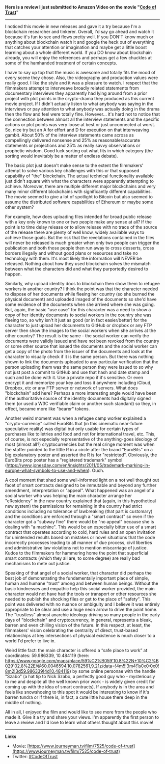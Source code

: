 **Here is a review I just submitted to Amazon Video on the movie "[Code of Trust](https://www.journeyman.tv/film/7525/code-of-trust)"**

---------

I noticed this movie in new releases and gave it a try because I'm a blockchain researcher and tinkerer.  Overall, I'd say go ahead and watch it because it's fun to see and flows pretty well.  If you DON'T know much or anything about blockchain watch it and google the heck out of everything that catches your attention or imagination and maybe get a little boost learning about a whole different world.  If you DO know about blockchain already, you will enjoy the references and perhaps get a few chuckles at some of the hamhanded treatment of certain concepts.

I have to say up top that the music is awesome and totally fits the mood of every scene they chose.  Also, the videography and production values were really good.  I like the style and it was a pleasure to watch.  I respect that the filmmakers attempt to interweave broadly related statements from documentary interviews they apparently had lying around from a prior project with plot points in the crypto-drama they produced as this current movie project.  If I didn't actually listen to what anybody was saying in the interviews or pay attention to what anybody was actually doing in the drama then the flow and feel were totally fine.  However... it's hard not to notice that the connection between almost all the interview statements and the specific actions or plot points was very loose at best or just unconnected at worst.  So, nice try but an A for effort and D for execution on that interweaving gambit.  About 50% of the interview statements came across as compellingly delivered nonsense and 25% as reasonable/accurate statements or projections and 25% as really savvy observations or prophetic wisdom.  Good luck sorting out what fits in which category (the sorting would inevitably be a matter of endless debate).

The basic plot just doesn't make sense to the extent the filmmakers' attempt to solve various key challenges with this or that supposed capability of "the" blockchain.  The actual technical functionality available just didn't square with what the characters were apparently attempting to achieve.  Moreover, there are multiple different major blockchains and very many minor different blockchains with significantly different capabilities.  The movie seemed to give a lot of spotlight to Bitcoin but also seemed to assume the distributed software capabilities of Ethereum or maybe some other system?

For example, how does uploading files intended for broad public release with a key only known to one or two people make any sense at all?  If the point is to time delay release or to allow release with no trace of the source of the release there are plenty of well know, widely available ways to achieve those goals.  But the risk that the revelations contained in the files will never be released is much greater when only two people can trigger the publication and both those people then run away to cross desserts, cross borders illegally and without good plans or resources and take no technology with them.  It's most likely the information will NEVER be released.  Nothing about how they used blockchain solves the mismatch between what the characters did and what they purportedly desired to happen.  

Similarly, why upload identity docs to blockchain then show them to refugee workers in another country?  I think the point was that the character needed to dispose of her documents while fleeing her country (so she burned the physical document) and uploaded imaged of the documents so she'd have some evidence of the documents when she arrived where she was going.  But, again, the basic "use case" for this character was a need to show a copy of her identity documents to social workers in the country she was fleeing too, so why isn't it just as good (or in fact easier/better) for the character to just upload her documents to GitHub or dropbox or any FTP server then show the images to the social workers when she arrives at the other country?  The result is the same - the social worker can verify the documents were validly issued and have not been revoked from the country or some other source that issued the documents and the social worker can get a copy of the photo from the issuer of the documents and look at the character to visually check if it is the same person.  But there was nothing shown to link the documents uploaded to any particular verification that the person uploading them was the same person they were issued to so why not just post a commit to GitHub and use that hash and date stamp and such and be done with it.  Use a private repo if it's sensitive.  Or even encrypt it and memorize your key and toss it anywhere including iCloud, Dropbox, etc or any FTP server or network of servers.  What does "blockchain" add here?  Perhaps a more interesting angle would have been if the authoritative source of the identity documents had digitally signed them (or used a W3C verifiable claim or another such standard) so they, in effect, became more like "bearer" tokens.  

Another weird moment was when a refugee camp worker explained a "crypto-currency" called EuroBits that (in this cinematic near-future speculative reality) was digital but only usable for certain types of purchases like toiletries and food and not for international travel, etc.  This, of course, is not especially representative of the anything-goes ideology of most (almost all?) cryptocurrencies but the real cringe moment was when the staffer pointed to the little R in a circle after the brand "EuroBits" on a big explanatory poster and asserted the R is for "restricted".  Obviously, the EuroBits prop poster has a "registered trademark" symbol (https://www.jonesday.com/en/insights/2011/05/trademark-marking-in-europe-what-symbols-to-use-and-when).  Ouch. 

A cool moment that shed some well-informed light on a not well thought out facet of smart contracts designed to be immutable and beyond any further amendment, interpretation or "appeal".  What happened was an angel of a social worker who was helping the main character arrange her "eResidency" in the new country explained that (again, in this hypothetical new system) the permissions for remaining in the country had strict conditions including no tolerance of lawbreaking (that part is customary) and the conditions are enforced through a "smart contract" so even if the character got a "subway fine" there would be "no appeal" because she is dealing with "a machine".  This would be an especially bitter use of a smart contract that operates according to cold, hard rules and an open invitation for unintended results based on mistakes or novel situations that the code incorrectly processes leading to all manner of due process, civil liberties and administrative law violations not to mention miscarriage of justice.  Kudos to the filmmakers for hammering home the point that superficial smart contracts (which they all are, to some degree) are really bad mechanisms to mete out justice. 

Speaking of that angel of a social worker, that character did perhaps the best job of demonstrating the fundamentally important place of simple, human and humane "trust" among and between human beings.  Without the basic kindnesses and empathic help this social worker provided, the main character would not have had the tools or transport or other resources she needed to publish the shocking files or get to the place of "safety".  This point was delivered with no nuance or ambiguity and I believe it was entirely appropriate to be clear and use a huge neon arrow to drive the point home.  The "trustless" almost anarchic ideology driving so many people in the early days of "blockchain" and cryptocurrency, in general, represents a bleak, barren and even chilling vision of the future.  In this respect, at least, the filmmakers' vision celebrating the centrality of direct, trust-based relationships at key intersections of physical existence is much closer to a world I'd prefer to live in. 

Weird little fact: the main character is offered a “safe place to work” at coordinates: 59.986339, 10.484119 (here: https://www.google.com/maps/place/59%C2%B059'10.8%22N+10%C2%B029'02.8%22E/@60.0046594,10.0782561,9.21z/data=!4m5!3m4!1s0x0:0x0!8m2!3d59.986339!4d10.484119) by some online personae with the handle "Szabo" (a hat tip to Nick Szabo, a perfectly good guy who - mysteriously to me and despite all the well known prior work - is widely given credit for coming up with the idea of smart contracts).  If anybody is in the area and feels like snowshoeing to this spot it would be interesting to know if it's barren tundra or if there is, in fact, a cute little house there deep in the middle of nothing.

All in all, I enjoyed the film and would like to see more from the people who made it.  Give it a try and share your views.  I'm apparently the first person to leave a review and I'd love to learn what others thought about this movie!

-----------

**Links**

* Movie: [https://www.journeyman.tv/film/7525/code-of-trust](https://www.journeyman.tv/film/7525/code-of-trust)
* Twitter: [#CodeOfTrust](https://twitter.com/hashtag/CodeOfTrust?src=hashtag_click)
